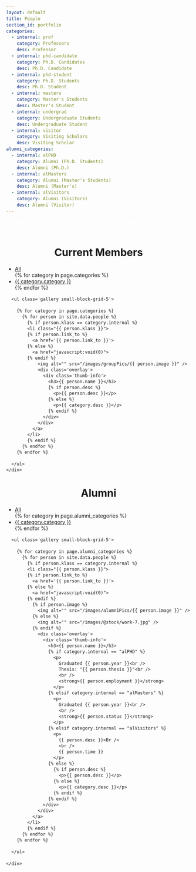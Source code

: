 ```yaml
---
layout: default
title: People
section_id: portfolio
categories:
  - internal: prof
    category: Professors
    desc: Professor
  - internal: phd-candidate
    category: Ph.D. Candidates
    desc: Ph.D. Candidate
  - internal: phd-student
    category: Ph.D. Students
    desc: Ph.D. Student
  - internal: masters
    category: Master's Students
    desc: Master's Student
  - internal: undergrad
    category: Undergraduate Students
    desc: Undergraduate Student
  - internal: visitor
    category: Visiting Scholars
    desc: Visiting Scholar
alumni_categories:
  - internal: alPHD
    category: Alumni (Ph.D. Students)
    desc: Alumni (Ph.D.)
  - internal: alMasters
    category: Alumni (Master's Students)
    desc: Alumni (Master's)
  - internal: alVisitors
    category: Alumni (Visitors)
    desc: Alumni (Visitor)
---
```



<div class='full parallax' style='background-image: url(images/banner/banner.jpg); color: #fff;'>
  <div class='row'>
    <div class='large-12 columns'>
      {% include section-header.html title="The team" tagline="Current members and alumni of the IRL" color="#000000" class="big" %}
    </div>
  </div>
  <div class='four spacing'></div>
</div>


<div class='four spacing'></div>

<h1 style="text-align: center;">
  Current Members
</h1>

<div class='full'>
  <div class='row'>
    <div class='mod modGallery'>
      <div class='gallery-nav'>
        <ul>
          <li class='current'>
            <a data-cat='all' href='#'>All</a>
          </li>
          {% for category in page.categories %}
            <li>
              <a data-cat='{{ category.internal }}' href='#'>{{ category.category }}</a>
            </li>
          {% endfor %}
        </ul>
      </div>

      <ul class='gallery small-block-grid-5'>

        {% for category in page.categories %}
          {% for person in site.data.people %}
            {% if person.klass == category.internal %}
            <li class="{{ person.klass }}">
            {% if person.link_to %}
              <a href='{{ person.link_to }}'>
            {% else %}
              <a href="javascript:void(0)">
            {% endif %}
                <img alt="" src="/images/groupPics/{{ person.image }}" />
                <div class='overlay'>
                  <div class='thumb-info'>
                    <h3>{{ person.name }}</h3>
                    {% if person.desc %}
                      <p>{{ person.desc }}</p>
                    {% else %}
                      <p>{{ category.desc }}</p>
                    {% endif %}
                  </div>
                </div>
              </a>
            </li>
            {% endif %}
          {% endfor %}
        {% endfor %}

      </ul>
    </div>
  </div>

  <div class='four spacing'></div>
</div>

<h1 style="text-align: center;">
  Alumni
</h1>

<div class='full'>
  <div class='row'>
    <div class='mod modGallery'>
      <div class='gallery-nav'>
        <ul>
          <li class='current'>
            <a data-cat='all' href='#'>All</a>
          </li>
          {% for category in page.alumni_categories %}
            <li>
              <a data-cat='{{ category.internal }}' href='#'>{{ category.category }}</a>
            </li>
          {% endfor %}
        </ul>
      </div>

      <ul class='gallery small-block-grid-5'>

        {% for category in page.alumni_categories %}
          {% for person in site.data.people %}
            {% if person.klass == category.internal %}
            <li class="{{ person.klass }}">
            {% if person.link_to %}
              <a href='{{ person.link_to }}'>
            {% else %}
              <a href="javascript:void(0)">
            {% endif %}
              {% if person.image %}
                <img alt="" src="/images/alumniPics/{{ person.image }}" />
              {% else %}
                <img alt="" src="/images/@stock/work-7.jpg" />
              {% endif %}
                <div class='overlay'>
                  <div class='thumb-info'>
                    <h3>{{ person.name }}</h3>
                    {% if category.internal == "alPHD" %}
                      <p>
                        Graduated {{ person.year }}<br />
                        Thesis: "{{ person.thesis }}"<br />
                        <br />
                        <strong>{{ person.employment }}</strong>
                      </p>
                    {% elsif category.internal == "alMasters" %}
                      <p>
                        Graduated {{ person.year }}<br />
                        <br />
                        <strong>{{ person.status }}</strong>
                      </p>
                    {% elsif category.internal == "alVisitors" %}
                      <p>
                        {{ person.desc }}<Br />
                        <br />
                        {{ person.time }}
                      </p>
                    {% else %}
                      {% if person.desc %}
                        <p>{{ person.desc }}</p>
                      {% else %}
                        <p>{{ category.desc }}</p>
                      {% endif %}
                    {% endif %}
                  </div>
                </div>
              </a>
            </li>
            {% endif %}
          {% endfor %}
        {% endfor %}

      </ul>

    </div>
  </div>

  <div class='four spacing'></div>
</div>